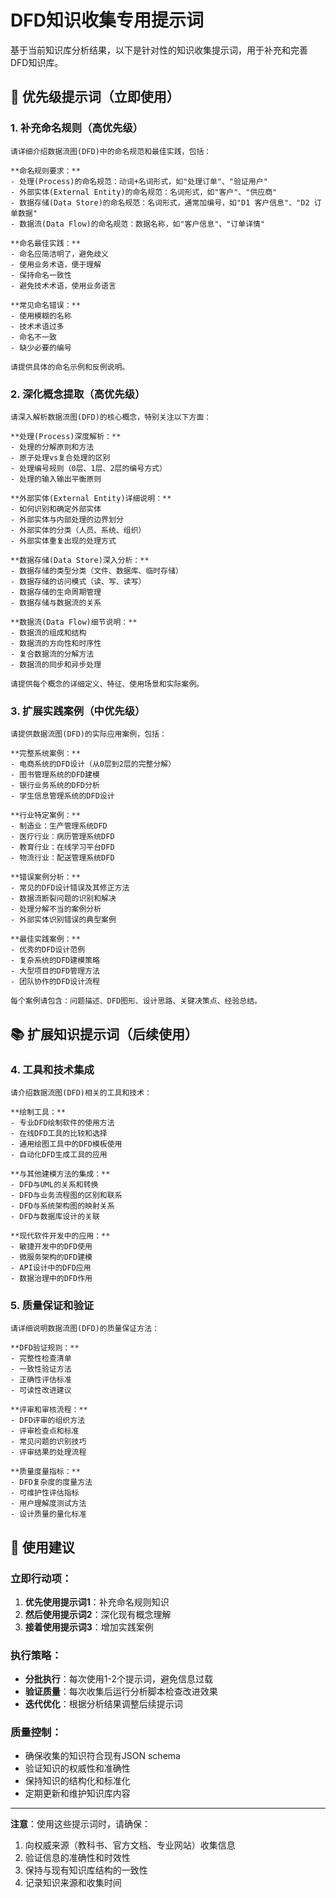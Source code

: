 # DFD知识收集专用提示词

基于当前知识库分析结果，以下是针对性的知识收集提示词，用于补充和完善DFD知识库。

## 🎯 优先级提示词（立即使用）

### 1. 补充命名规则（高优先级）
```
请详细介绍数据流图(DFD)中的命名规范和最佳实践，包括：

**命名规则要求：**
- 处理(Process)的命名规范：动词+名词形式，如"处理订单"、"验证用户"
- 外部实体(External Entity)的命名规范：名词形式，如"客户"、"供应商"
- 数据存储(Data Store)的命名规范：名词形式，通常加编号，如"D1 客户信息"、"D2 订单数据"
- 数据流(Data Flow)的命名规范：数据名称，如"客户信息"、"订单详情"

**命名最佳实践：**
- 命名应简洁明了，避免歧义
- 使用业务术语，便于理解
- 保持命名一致性
- 避免技术术语，使用业务语言

**常见命名错误：**
- 使用模糊的名称
- 技术术语过多
- 命名不一致
- 缺少必要的编号

请提供具体的命名示例和反例说明。
```

### 2. 深化概念提取（高优先级）
```
请深入解析数据流图(DFD)的核心概念，特别关注以下方面：

**处理(Process)深度解析：**
- 处理的分解原则和方法
- 原子处理vs复合处理的区别
- 处理编号规则（0层、1层、2层的编号方式）
- 处理的输入输出平衡原则

**外部实体(External Entity)详细说明：**
- 如何识别和确定外部实体
- 外部实体与内部处理的边界划分
- 外部实体的分类（人员、系统、组织）
- 外部实体重复出现的处理方式

**数据存储(Data Store)深入分析：**
- 数据存储的类型分类（文件、数据库、临时存储）
- 数据存储的访问模式（读、写、读写）
- 数据存储的生命周期管理
- 数据存储与数据流的关系

**数据流(Data Flow)细节说明：**
- 数据流的组成和结构
- 数据流的方向性和时序性
- 复合数据流的分解方法
- 数据流的同步和异步处理

请提供每个概念的详细定义、特征、使用场景和实际案例。
```

### 3. 扩展实践案例（中优先级）
```
请提供数据流图(DFD)的实际应用案例，包括：

**完整系统案例：**
- 电商系统的DFD设计（从0层到2层的完整分解）
- 图书管理系统的DFD建模
- 银行业务系统的DFD分析
- 学生信息管理系统的DFD设计

**行业特定案例：**
- 制造业：生产管理系统DFD
- 医疗行业：病历管理系统DFD
- 教育行业：在线学习平台DFD
- 物流行业：配送管理系统DFD

**错误案例分析：**
- 常见的DFD设计错误及其修正方法
- 数据流断裂问题的识别和解决
- 处理分解不当的案例分析
- 外部实体识别错误的典型案例

**最佳实践案例：**
- 优秀的DFD设计范例
- 复杂系统的DFD建模策略
- 大型项目的DFD管理方法
- 团队协作的DFD设计流程

每个案例请包含：问题描述、DFD图形、设计思路、关键决策点、经验总结。
```

## 📚 扩展知识提示词（后续使用）

### 4. 工具和技术集成
```
请介绍数据流图(DFD)相关的工具和技术：

**绘制工具：**
- 专业DFD绘制软件的使用方法
- 在线DFD工具的比较和选择
- 通用绘图工具中的DFD模板使用
- 自动化DFD生成工具的应用

**与其他建模方法的集成：**
- DFD与UML的关系和转换
- DFD与业务流程图的区别和联系
- DFD与系统架构图的映射关系
- DFD与数据库设计的关联

**现代软件开发中的应用：**
- 敏捷开发中的DFD使用
- 微服务架构的DFD建模
- API设计中的DFD应用
- 数据治理中的DFD作用
```

### 5. 质量保证和验证
```
请详细说明数据流图(DFD)的质量保证方法：

**DFD验证规则：**
- 完整性检查清单
- 一致性验证方法
- 正确性评估标准
- 可读性改进建议

**评审和审核流程：**
- DFD评审的组织方法
- 评审检查点和标准
- 常见问题的识别技巧
- 评审结果的处理流程

**质量度量指标：**
- DFD复杂度的度量方法
- 可维护性评估指标
- 用户理解度测试方法
- 设计质量的量化标准
```

## 🔄 使用建议

### 立即行动项：
1. **优先使用提示词1**：补充命名规则知识
2. **然后使用提示词2**：深化现有概念理解
3. **接着使用提示词3**：增加实践案例

### 执行策略：
- **分批执行**：每次使用1-2个提示词，避免信息过载
- **验证质量**：每次收集后运行分析脚本检查改进效果
- **迭代优化**：根据分析结果调整后续提示词

### 质量控制：
- 确保收集的知识符合现有JSON schema
- 验证知识的权威性和准确性
- 保持知识的结构化和标准化
- 定期更新和维护知识库内容

---

**注意**：使用这些提示词时，请确保：
1. 向权威来源（教科书、官方文档、专业网站）收集信息
2. 验证信息的准确性和时效性
3. 保持与现有知识库结构的一致性
4. 记录知识来源和收集时间